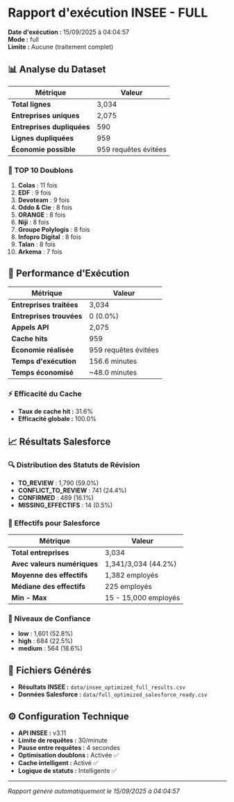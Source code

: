 # Rapport d'exécution INSEE - FULL

**Date d'exécution :** 15/09/2025 à 04:04:57  
**Mode :** full  
**Limite :** Aucune (traitement complet)

## 📊 Analyse du Dataset

| Métrique | Valeur |
|----------|--------|
| **Total lignes** | 3,034 |
| **Entreprises uniques** | 2,075 |
| **Entreprises dupliquées** | 590 |
| **Lignes dupliquées** | 959 |
| **Économie possible** | 959 requêtes évitées |

### 🔢 TOP 10 Doublons
1. **Colas** : 11 fois
2. **EDF** : 9 fois
3. **Devoteam** : 9 fois
4. **Oddo & Cie** : 8 fois
5. **ORANGE** : 8 fois
6. **Niji** : 8 fois
7. **Groupe Polylogis** : 8 fois
8. **Infopro Digital** : 8 fois
9. **Talan** : 8 fois
10. **Arkema** : 7 fois

## 🚀 Performance d'Exécution

| Métrique | Valeur |
|----------|--------|
| **Entreprises traitées** | 3,034 |
| **Entreprises trouvées** | 0 (0.0%) |
| **Appels API** | 2,075 |
| **Cache hits** | 959 |
| **Économie réalisée** | 959 requêtes évitées |
| **Temps d'exécution** | 156.6 minutes |
| **Temps économisé** | ~48.0 minutes |

### ⚡ Efficacité du Cache
- **Taux de cache hit :** 31.6%
- **Efficacité globale :** 100.0%

## 📈 Résultats Salesforce

### 🔍 Distribution des Statuts de Révision
- **TO_REVIEW** : 1,790 (59.0%)
- **CONFLICT_TO_REVIEW** : 741 (24.4%)
- **CONFIRMED** : 489 (16.1%)
- **MISSING_EFFECTIFS** : 14 (0.5%)

### 💼 Effectifs pour Salesforce

| Métrique | Valeur |
|----------|--------|
| **Total entreprises** | 3,034 |
| **Avec valeurs numériques** | 1,341/3,034 (44.2%) |
| **Moyenne des effectifs** | 1,382 employés |
| **Médiane des effectifs** | 225 employés |
| **Min - Max** | 15 - 15,000 employés |

### 🎯 Niveaux de Confiance
- **low** : 1,601 (52.8%)
- **high** : 684 (22.5%)
- **medium** : 564 (18.6%)

## 📁 Fichiers Générés

- **Résultats INSEE :** `data/insee_optimized_full_results.csv`
- **Données Salesforce :** `data/full_optimized_salesforce_ready.csv`

## ⚙️ Configuration Technique

- **API INSEE :** v3.11
- **Limite de requêtes :** 30/minute
- **Pause entre requêtes :** 4 secondes
- **Optimisation doublons :** Activée ✅
- **Cache intelligent :** Activé ✅
- **Logique de statuts :** Intelligente ✅

---
*Rapport généré automatiquement le 15/09/2025 à 04:04:57*
